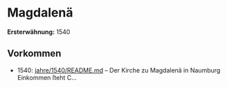 # Magdalenä

**Ersterwähnung:** 1540

## Vorkommen
- 1540: [jahre/1540/README.md](../jahre/1540/README.md) – Der Kirche zu Magdalenä in Naumburg Einkommen
ſteht C...
